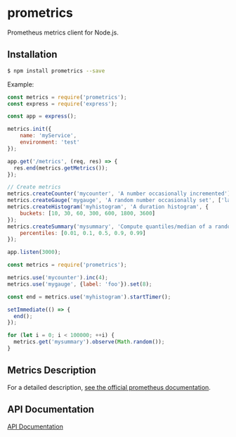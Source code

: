 # prometrics

Prometheus metrics client for Node.js.

## Installation

```bash
$ npm install prometrics --save
```

Example:

```js
const metrics = require('prometrics');
const express = require('express');

const app = express();

metrics.init({
    name: 'myService',
    environment: 'test'
});

app.get('/metrics', (req, res) => {
  res.end(metrics.getMetrics());
});

// Create metrics
metrics.createCounter('mycounter', 'A number occasionally incremented');
metrics.createGauge('mygauge', 'A random number occasionally set', ['label']);
metrics.createHistogram('myhistogram', 'A duration histogram', {
    buckets: [10, 30, 60, 300, 600, 1800, 3600]
});
metrics.createSummary('mysummary', 'Compute quantiles/median of a random list of numbers', {
    percentiles: [0.01, 0.1, 0.5, 0.9, 0.99]
});

app.listen(3000);
```

```js
const metrics = require('prometrics');

metrics.use('mycounter').inc(4);
metrics.use('mygauge', {label: 'foo'}).set(8);

const end = metrics.use('myhistogram').startTimer();

setImmediate(() => {
  end();
});

for (let i = 0; i < 100000; ++i) {
  metrics.get('mysummary').observe(Math.random());
}
```

## Metrics Description

For a detailed description, [see the official prometheus documentation](https://prometheus.io/docs/concepts/metric_types/).

## API Documentation

[API Documentation](docs/api.md)


